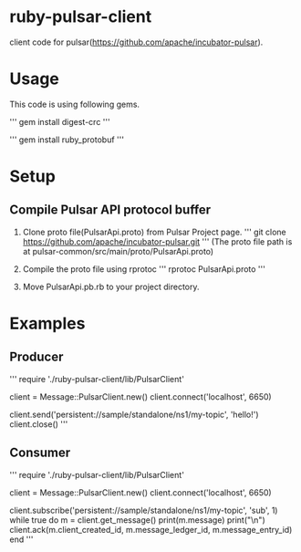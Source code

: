# ruby-pulsar-client
client code for pulsar(https://github.com/apache/incubator-pulsar).

# Usage

This code is using following gems.

'''
gem install digest-crc
''' 

'''
gem install ruby_protobuf
'''

# Setup

## Compile Pulsar API protocol buffer

1. Clone proto file(PulsarApi.proto) from Pulsar Project page.
'''
git clone https://github.com/apache/incubator-pulsar.git
'''
(The proto file path is at pulsar-common/src/main/proto/PulsarApi.proto)


2. Compile the proto file using rprotoc
'''
rprotoc PulsarApi.proto
'''

3. Move PulsarApi.pb.rb to your project directory.

# Examples

## Producer
'''
require './ruby-pulsar-client/lib/PulsarClient'

client = Message::PulsarClient.new()
client.connect('localhost', 6650)

client.send('persistent://sample/standalone/ns1/my-topic', 'hello!')
client.close()
'''


## Consumer
'''
require './ruby-pulsar-client/lib/PulsarClient'

client = Message::PulsarClient.new()
client.connect('localhost', 6650)

client.subscribe('persistent://sample/standalone/ns1/my-topic', 'sub', 1)
while true do
        m = client.get_message()
        print(m.message)
        print("\n")
        client.ack(m.client_created_id, m.message_ledger_id, m.message_entry_id)
end
'''


